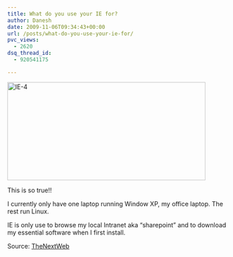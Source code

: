 ```yaml
---
title: What do you use your IE for?
author: Danesh
date: 2009-11-06T09:34:43+00:00
url: /posts/what-do-you-use-your-ie-for/
pvc_views:
  - 2620
dsq_thread_id:
  - 920541175

---
```

[<img loading="lazy" class="alignnone size-medium wp-image-1831" title="IE-4" src="/wp-content/uploads/2009/11/IE-4-450x223.jpg" alt="IE-4" width="450" height="223" srcset="/wp-content/uploads/2009/11/IE-4-450x223.jpg 450w, /wp-content/uploads/2009/11/IE-4.jpg 480w" sizes="(max-width: 450px) 100vw, 450px" />][1]

This is so true!!

I currently only have one laptop running Window XP, my office laptop. The rest run Linux.

IE is only use to browse my local Intranet aka &#8220;sharepoint&#8221; and to download my essential software when I first install.

Source: [TheNextWeb][2]

 [1]: /wp-content/uploads/2009/11/IE-4.jpg
 [2]: http://thenextweb.com/shareables/2009/11/04/reasons-internet-explorer/